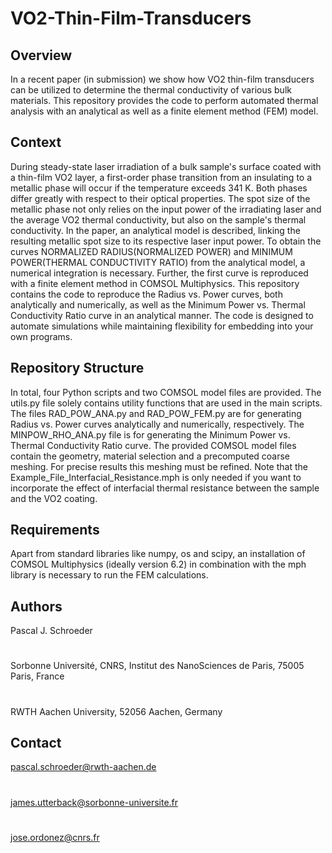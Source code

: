 # VO2-Thin-Film-Transducers

## Overview
In a recent paper (in submission) we show how VO2 thin-film transducers can be utilized to determine the thermal conductivity of various bulk materials. This repository provides the code to perform automated thermal analysis with an analytical as well as a finite element method (FEM) model.

## Context
During steady-state laser irradiation of a bulk sample's surface coated with a thin-film VO2 layer, a first-order phase transition from an insulating to a metallic phase will occur if the temperature exceeds 341 K. Both phases differ greatly with respect to their optical properties. The spot size of the metallic phase not only relies on the input power of the irradiating laser and the average VO2 thermal conductivity, but also on the sample's thermal conductivity. In the paper, an analytical model is described, linking the resulting metallic spot size to its respective laser input power. To obtain the curves NORMALIZED RADIUS(NORMALIZED POWER) and MINIMUM POWER(THERMAL CONDUCTIVITY RATIO) from the analytical model, a numerical integration is necessary. Further, the first curve is reproduced with a finite element method in COMSOL Multiphysics. This repository contains the code to reproduce the Radius vs. Power curves, both analytically and numerically, as well as the Minimum Power vs. Thermal Conductivity Ratio curve in an analytical manner. The code is designed to automate simulations while maintaining flexibility for embedding into your own programs. 

## Repository Structure
In total, four Python scripts and two COMSOL model files are provided. The utils.py file solely contains utility functions that are used in the main scripts. The files RAD_POW_ANA.py and RAD_POW_FEM.py are for generating Radius vs. Power curves analytically and numerically, respectively. The MINPOW_RHO_ANA.py file is for generating the Minimum Power vs. Thermal Conductivity Ratio curve. The provided COMSOL model files contain the geometry, material selection and a precomputed coarse meshing. For precise results this meshing must be refined. Note that the Example_File_Interfacial_Resistance.mph is only needed if you want to incorporate the effect of interfacial thermal resistance between the sample and the VO2 coating. 

## Requirements
Apart from standard libraries like numpy, os and scipy, an installation of COMSOL Multiphysics (ideally version 6.2) in combination with the mph library is necessary to run the FEM calculations.

## Authors
Pascal J. Schroeder
#
Sorbonne Université, CNRS, Institut des NanoSciences de Paris, 75005 Paris, France
#
RWTH Aachen University, 52056 Aachen, Germany

## Contact
pascal.schroeder@rwth-aachen.de
#
james.utterback@sorbonne-universite.fr
#
jose.ordonez@cnrs.fr



